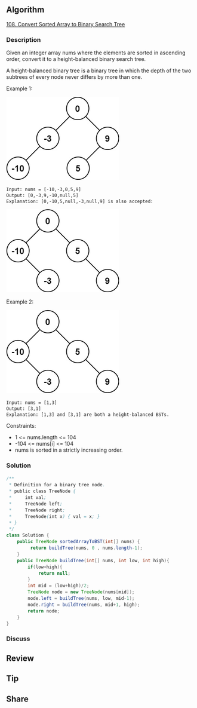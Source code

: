 ## Algorithm

[108. Convert Sorted Array to Binary Search Tree](https://leetcode.com/problems/convert-sorted-array-to-binary-search-tree/)

### Description

Given an integer array nums where the elements are sorted in ascending order, convert it to a height-balanced binary search tree.

A height-balanced binary tree is a binary tree in which the depth of the two subtrees of every node never differs by more than one.

Example 1:

![](assets/20220209-f498871e.png)

```
Input: nums = [-10,-3,0,5,9]
Output: [0,-3,9,-10,null,5]
Explanation: [0,-10,5,null,-3,null,9] is also accepted:
```

![](assets/20220209-5c7e915e.png)

Example 2:

![](assets/20220209-5c7e915e.png)

```
Input: nums = [1,3]
Output: [3,1]
Explanation: [1,3] and [3,1] are both a height-balanced BSTs.
```

Constraints:

- 1 <= nums.length <= 104
- -104 <= nums[i] <= 104
- nums is sorted in a strictly increasing order.

### Solution

```java
/**
 * Definition for a binary tree node.
 * public class TreeNode {
 *     int val;
 *     TreeNode left;
 *     TreeNode right;
 *     TreeNode(int x) { val = x; }
 * }
 */
class Solution {
    public TreeNode sortedArrayToBST(int[] nums) {
         return buildTree(nums, 0 , nums.length-1);
    }
    public TreeNode buildTree(int[] nums, int low, int high){
        if(low>high){
            return null;
        }
        int mid = (low+high)/2;
        TreeNode node = new TreeNode(nums[mid]);
        node.left = buildTree(nums, low, mid-1);
        node.right = buildTree(nums, mid+1, high);
        return node;
    }
}
```

### Discuss

## Review


## Tip


## Share
